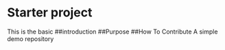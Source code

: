 # Starter project
This is the basic
##introduction
##Purpose
##How To Contribute
A simple demo repository
